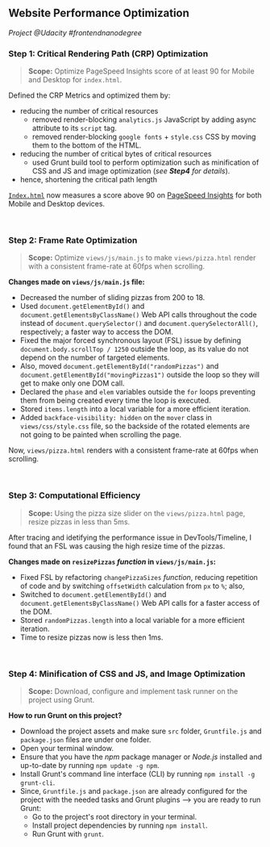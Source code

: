 ## Website Performance Optimization
_Project @Udacity #frontendnanodegree_

### Step 1: Critical Rendering Path (CRP) Optimization
> **Scope:** Optimize PageSpeed Insights score of at least 90 for Mobile and Desktop for `index.html`.

Defined the CRP Metrics and optimized them by:
- reducing the number of critical resources
   - removed render-blocking `analytics.js` JavaScript by adding async attribute to its `script` tag.
   - removed render-blocking `google fonts` + `style.css` CSS by moving them to the bottom of the HTML.
- reducing the number of critical bytes of critical resources
   - used Grunt build tool to perform optimization such as minification of CSS and JS and image optimization (_see **Step4** for details_).
- hence, shortening the critical path length

[`Index.html`](http://evasimon.me/web-optimization/) now measures a score above 90 on [PageSpeed Insights](https://developers.google.com/speed/pagespeed/insights/) for both Mobile and Desktop devices.

<br>


### Step 2: Frame Rate Optimization
> **Scope:** Optimize `views/js/main.js` to make `views/pizza.html` render with a consistent frame-rate at 60fps when scrolling.

**Changes made on `views/js/main.js` file:**

- Decreased the number of sliding pizzas from 200 to 18.
- Used `document.getElementById()` and `document.getElementsByClassName()` Web API calls throughout the code instead of `document.querySelector()` and `document.querySelectorAll()`, respectively; a faster way to access the DOM.
- Fixed the major forced synchronous layout (FSL) issue by defining `document.body.scrollTop / 1250` outside the loop, as its value do not depend on the number of targeted elements.
- Also, moved `document.getElementById("randomPizzas")` and `document.getElementById("movingPizzas1")` outside the loop so they will get to make only one DOM call.
- Declared the `phase` and `elem` variables outside the `for` loops preventing them from being created every time the loop is executed.
- Stored `items.length` into a local variable for a more efficient iteration.
- Added `backface-visibility: hidden` on the `mover` class in `views/css/style.css` file, so the backside of the rotated elements are not going to be painted when scrolling the page.

Now, `views/pizza.html` renders with a consistent frame-rate at 60fps when scrolling.

<br>

### Step 3: Computational Efficiency
> **Scope:** Using the pizza size slider on the `views/pizza.html` page, resize pizzas in less than 5ms.

After tracing and idetifying the performance issue in DevTools/Timeline, I found that an FSL was causing the high resize time of the pizzas.

**Changes made on `resizePizzas` _function_ in `views/js/main.js`:**

- Fixed FSL by refactoring `changePizzaSizes` _function_, reducing repetition of code and by switching `offsetWidth` calculation from `px` to `%`; also,
- Switched to `document.getElementById()` and `document.getElementsByClassName()` Web API calls for a faster access of the DOM.
- Stored `randomPizzas.length` into a local variable for a more efficient iteration.
- Time to resize pizzas now is less then 1ms.

<br>

### Step 4: Minification of CSS and JS, and Image Optimization
> **Scope:** Download, configure and implement task runner on the project using Grunt.

**How to run Grunt on this project?**

- Download the project assets and make sure `src` folder, `Gruntfile.js` and `package.json` files are under one folder.
- Open your terminal window.
- Ensure that you have the _npm_ package manager or _Node.js_ installed and up-to-date by running `npm update -g npm`.
- Install Grunt's command line interface (CLI) by running `npm install -g grunt-cli`.
- Since, `Gruntfile.js` and `package.json` are already configured for the project with the needed tasks and Grunt plugins --> you are ready to run Grunt:
    * Go to the project's root directory in your terminal.
    * Install project dependencies by running `npm install`.
    * Run Grunt with `grunt`.
